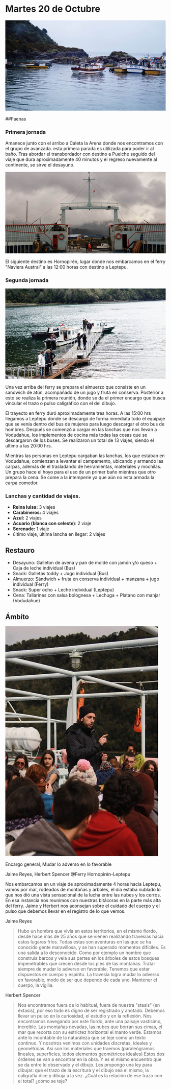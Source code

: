 # Martes 20 de Octubre

![Camino a Vodudahue](i/fotos/caleta-la-arena.jpg)

##Faenas

### Primera jornada
Amanece junto con el arribo a Caleta la Arena donde nos encontramos con el grupo de avanzada. esta primera parada es utilizada para poder ir al baño. Tras abordar el transbordador con destino a Puelche seguido del viaje que dura aproximadamente 40 minutos y el regreso nuevamente al continente, se sirve el desayuno. 

![Cubierta ferry](i/fotos/ferry.jpg)

El siguiente destino es Hornopirén, lugar donde nos embarcamos en el ferry "Naviera Austral"  a las 12:00 horas con destino a Leptepu.


### Segunda jornada 

![Descarga leptepu](i/fotos/leptepu.jpg)

Una vez arriba del ferry se prepara el almuerzo que consiste en un sandwich de atún, acompañado de un jugo y fruta en conserva. Posterior a esto se realiza la primera reunión, donde se da el primer encargo que busca vincular el trazo o pulso caligráfico con el del dibujo.

El trayecto en ferry duró aproximadamente tres horas. A las 15:00 hrs llegamos a Leptepu donde se descargó de forma inmediata todo el equipaje que se venía dentro del bus de mujeres para luego descargar el otro bus de hombres. Después se comenzó a cargar en las lanchas que nos llevan a Vodudahue, los implementos de cocina más todas las cosas que se descargaron de los buses. Se realizaron un total de 13 viajes, siendo el ultimo a las 20:00 hrs.

Mientras las personas en Leptepu cargaban las lanchas, los que estaban en Vodudahue, comienzan a levantar el campamento, ubicando y armando las carpas, además de el trasladando de herramientas, materiales y mochilas. Un grupo hace el hoyo para el uso de un primer baño mientras que otro prepara la cena. Se come a la intemperie ya que aún no esta armada la carpa comedor.




### Lanchas y cantidad de viajes.

- **Reina luisa:** 3 viajes
- **Carabineros:** 4 viajes
- **Azul:** 2 viajes
- **Acuario (blanca con celeste)**: 2 viaje
- **Serenade:** 1 viaje
- último viaje, última lancha en llegar: 2 viajes


## Restauro

- Desayuno: Galleton de avena y pan de molde con jamón y/o queso + Caja de leche individual (Bus)
- Snack: Galletas toddy + Jugo individual (Bus)
- Almuerzo: Sándwich + fruta en conserva individual + manzana + jugo individual (Ferry)
- Snack: Super ocho + Leche individual (Leptepu)
- Cena: Tallarines con salsa bolognesa + Lechuga + Platano con manjar (Vodudahue)


## Ámbito

![Acto en el ferry](i/fotos/Encargo-gral-jaime.jpg)

Encargo general, Mudar lo adverso en lo favorable

Jaime Reyes, Herbert Spencer @Ferry Hornopirén-Leptepu

Nos embarcamos en un viaje de aproximadamente 4 horas hacia Leptepu, vamos por mar, rodeados de montañas y árboles, el día estaba nublado lo que nos dió una vista sensacional de la lucha entre las nubes y los cerros. En esa instancia nos reunimos con nuestras bitácoras en la parte más alta del ferry. Jaime y Herbert nos aconsejan sobre el cuidado del cuerpo y el pulso que debemos llevar en el registro de lo que vemos.

Jaime Reyes

> Hubo un hombre que vivía en estos territorios, en el mismo fiordo, desde hace más de 25 años que se vienen realizando travesías hacia estos lugares fríos. Todas estas son aventuras en las que se ha conocido gente maravillosa, y se han superado momentos difíciles. Es una salida a lo desconocido.
Como por ejemplo un hombre que construía barcos y veía sus partes en los árboles de estos bosques impenetrables que crecen desde los pies de las montañas.
Tratar siempre de mudar lo adverso en favorable. Tenemos que estar dispuestos en cuerpo y espíritu.
La travesía logra mudar lo adverso en favorable, modo de ser que depende de cada uno. Mantener el cuerpo, la vigilia.


Herbert Spencer

> Nos encontramos fuera de lo habitual, fuera de nuestra "stasis" (en éxtasis), por eso todo es digno de ser registrado y anotado. Debemos llevar un pulso en la curiosidad, el estudio y en la reflexión. Nos encontramos navegando por este fiordo, ante una paisaje vastísimo, increíble. Las montañas nevadas, las nubes que borran sus cimas, el mar que recorta con su estrictez horizontal el manto verde. Estamos ante lo incontable de la naturaleza que se teje como un texto continuo. Y nosotros venimos con unidades discretas, ideales y geométricas. Así son los materiales que traemos (paraleógramos lineales, superficies, todos elementos geométricos ideales) Estos dos órdenes se van a encontrar en la obra. Y es el mismo encuentro que se da entre lo observado y el dibujo. Les propongo una ley para dibujar: que el trazo de la escritura y el dibujo sea el mismo, la caligrafía dice y dibuja a la vez. ¿Cuál es la relación de ese trazo con el total? ¿cómo se teje?







